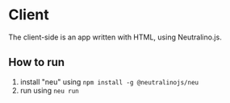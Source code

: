# Client
The client-side is an app written with HTML, using Neutralino.js. 
## How to run
1.  install "neu" using ```npm install -g @neutralinojs/neu```
2. run using ```neu run```



